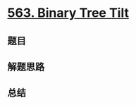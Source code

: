 # [563. Binary Tree Tilt](https://leetcode.com/problems/binary-tree-tilt/)

## 题目


## 解题思路


## 总结


